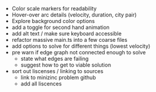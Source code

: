 - Color scale markers for readability
- Hover-over arc details (velocity, duration, city pair)
- Explore background color options
- add a toggle for second hand animation
- add alt text / make sure keyboard accessible
- refactor massive main.ts into a few coarse files
- add options to solve for different things (lowest velocity)
- pre warn if edge graph not connected enough to solve
  - state what edges are failing
  - suggest how to get to viable solution
- sort out liscenses / linking to sources
  - link to minizinc problem github
  - add all liscences
